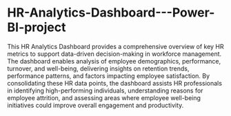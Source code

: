 # HR-Analytics-Dashboard---Power-BI-project
This HR Analytics Dashboard provides a comprehensive overview of key HR metrics to support data-driven decision-making in workforce management. The dashboard enables analysis of employee demographics, performance, turnover, and well-being, delivering insights on retention trends, performance patterns, and factors impacting employee satisfaction. By consolidating these HR data points, the dashboard assists HR professionals in identifying high-performing individuals, understanding reasons for employee attrition, and assessing areas where employee well-being initiatives could improve overall engagement and productivity.
